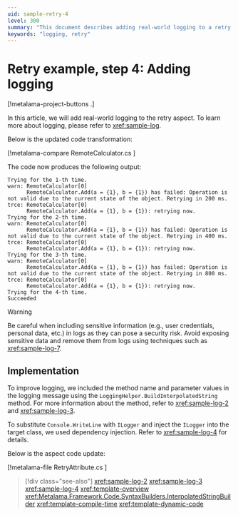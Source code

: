 ```yaml
---
uid: sample-retry-4
level: 300
summary: "This document describes adding real-world logging to a retry mechanism, including code updates and warnings about logging sensitive information."
keywords: "logging, retry"
---
```


# Retry example, step 4: Adding logging

[!metalama-project-buttons .]

In this article, we will add real-world logging to the retry aspect. To learn more about logging, please refer
to <xref:sample-log>.

Below is the updated code transformation:

[!metalama-compare RemoteCalculator.cs ]

The code now produces the following output:

```
Trying for the 1-th time.
warn: RemoteCalculator[0]
      RemoteCalculator.Add(a = {1}, b = {1}) has failed: Operation is not valid due to the current state of the object. Retrying in 200 ms.
trce: RemoteCalculator[0]
      RemoteCalculator.Add(a = {1}, b = {1}): retrying now.
Trying for the 2-th time.
warn: RemoteCalculator[0]
      RemoteCalculator.Add(a = {1}, b = {1}) has failed: Operation is not valid due to the current state of the object. Retrying in 400 ms.
trce: RemoteCalculator[0]
      RemoteCalculator.Add(a = {1}, b = {1}): retrying now.
Trying for the 3-th time.
warn: RemoteCalculator[0]
      RemoteCalculator.Add(a = {1}, b = {1}) has failed: Operation is not valid due to the current state of the object. Retrying in 800 ms.
trce: RemoteCalculator[0]
      RemoteCalculator.Add(a = {1}, b = {1}): retrying now.
Trying for the 4-th time.
Succeeded
```

> [!WARNING]
> Be careful when including sensitive information (e.g., user credentials, personal data, etc.) in logs as they can pose
> a security risk. Avoid exposing sensitive data and remove them from logs using techniques such as <xref:sample-log-7>.

## Implementation

To improve logging, we included the method name and parameter values in the logging message using
the `LoggingHelper.BuildInterpolatedString` method. For more information about the method, refer to <xref:sample-log-2>
and <xref:sample-log-3>.

To substitute `Console.WriteLine` with `ILogger` and inject the `ILogger` into the target class, we used dependency
injection. Refer to <xref:sample-log-4> for details.

Below is the aspect code update:

[!metalama-file RetryAttribute.cs ]

> [!div class="see-also"]
> <xref:sample-log-2>
> <xref:sample-log-3>
> <xref:sample-log-4>
> <xref:template-overview>
> <xref:Metalama.Framework.Code.SyntaxBuilders.InterpolatedStringBuilder>
> <xref:template-compile-time>
> <xref:template-dynamic-code>


